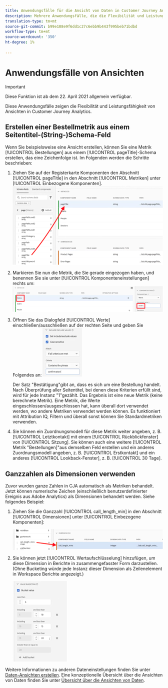 ```yaml
---
title: Anwendungsfälle für die Ansicht von Daten in Customer Journey Analytics
description: Mehrere Anwendungsfälle, die die Flexibilität und Leistungsfähigkeit von Ansichten in Customer Journey Analytics zeigen
translation-type: tm+mt
source-git-commit: b99e108e9f6dd1c27c6ebb9b443f995beb71bdbd
workflow-type: tm+mt
source-wordcount: '350'
ht-degree: 1%

---
```



# Anwendungsfälle von Ansichten

>[!IMPORTANT]
>
>Diese Funktion ist ab dem 22. April 2021 allgemein verfügbar.

Diese Anwendungsfälle zeigen die Flexibilität und Leistungsfähigkeit von Ansichten in Customer Journey Analytics.

## Erstellen einer Bestellmetrik aus einem Seitentitel-(String-)Schema-Feld

Wenn Sie beispielsweise eine Ansicht erstellen, können Sie eine Metrik [!UICONTROL Bestellungen] aus einem [!UICONTROL pageTitle]-Schema erstellen, das eine Zeichenfolge ist. Im Folgenden werden die Schritte beschrieben:

1. Ziehen Sie auf der Registerkarte Komponenten den Abschnitt [!UICONTROL pageTitle] in den Abschnitt [!UICONTROL Metriken] unter [!UICONTROL Einbezogene Komponenten].
   ![](assets/use-case1a.png)
1. Markieren Sie nun die Metrik, die Sie gerade eingezogen haben, und benennen Sie sie unter [!UICONTROL Komponenteneinstellungen] rechts um:
   ![](assets/orders.png)
1. Öffnen Sie das Dialogfeld [!UICONTROL Werte] einschließen/ausschließen auf der rechten Seite und geben Sie Folgendes an:
   ![](assets/orders2.png)

   Der Satz &quot;Bestätigung&quot;gibt an, dass es sich um eine Bestellung handelt. Nach Überprüfung aller Seitentitel, bei denen diese Kriterien erfüllt sind, wird für jede Instanz &quot;1&quot;gezählt. Das Ergebnis ist eine neue Metrik (keine berechnete Metrik). Eine Metrik, die Werte eingeschlossen/ausgeschlossen hat, kann überall dort verwendet werden, wo andere Metriken verwendet werden können. Es funktioniert mit Attribution IQ, Filtern und überall sonst können Sie Standardmetriken verwenden.
1. Sie können ein Zuordnungsmodell für diese Metrik weiter angeben, z. B. [!UICONTROL Letztkontakt] mit einem [!UICONTROL Rückblickfenster] von [!UICONTROL Sitzung].
Sie können auch eine weitere [!UICONTROL Metrik &quot;Bestellungen]&quot;aus demselben Feld erstellen und ein anderes Zuordnungsmodell angeben, z. B. [!UICONTROL Erstkontakt] und ein anderes [!UICONTROL Lookback-Fenster], z. B. [!UICONTROL 30 Tage].

## Ganzzahlen als Dimensionen verwenden

Zuvor wurden ganze Zahlen in CJA automatisch als Metriken behandelt. Jetzt können numerische Zeichen (einschließlich benutzerdefinierter Ereignis aus Adobe Analytics) als Dimensionen behandelt werden. Siehe folgendes Beispiel:

1. Ziehen Sie die Ganzzahl [!UICONTROL call_length_min] in den Abschnitt [!UICONTROL Dimensionen] unter [!UICONTROL Einbezogene Komponenten]:

   ![](assets/integers.png)

1. Sie können jetzt [!UICONTROL Wertaufschlüsselung] hinzufügen, um diese Dimension in Berichte in zusammengefasster Form darzustellen. (Ohne Bucketing würde jede Instanz dieser Dimension als Zeilenelement in Workspace Berichte angezeigt.)

   ![](assets/bucketing.png)

Weitere Informationen zu anderen Dateneinstellungen finden Sie unter [Daten-Ansichten erstellen](/help/data-views/create-dataview2.md).
Eine konzeptionelle Übersicht über die Ansichten von Daten finden Sie unter [Übersicht über die Ansichten von Daten](/help/data-views/data-views.md).